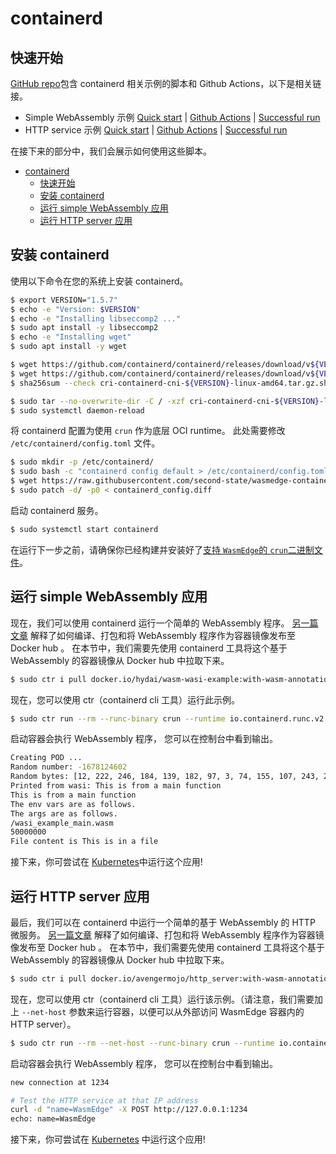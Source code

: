 # containerd

## 快速开始

[GitHub repo](https://github.com/second-state/wasmedge-containers-examples/)包含 containerd 相关示例的脚本和 Github Actions，以下是相关链接。

* Simple WebAssembly 示例 [Quick start](https://github.com/second-state/wasmedge-containers-examples/blob/main/containerd/README.md) | [Github Actions](https://github.com/second-state/wasmedge-containers-examples/blob/main/.github/workflows/containerd.yml) | [Successful run](https://github.com/second-state/wasmedge-containers-examples/runs/4328930139?check_suite_focus=true#step:4:25)
* HTTP service 示例 [Quick start](https://github.com/second-state/wasmedge-containers-examples/blob/main/containerd/http_server/README.md) | [Github Actions](https://github.com/second-state/wasmedge-containers-examples/blob/main/.github/workflows/containerd-server.yml) | [Successful run](https://github.com/second-state/wasmedge-containers-examples/runs/4328930141?check_suite_focus=true#step:4:44)

在接下来的部分中，我们会展示如何使用这些脚本。

- [containerd](#containerd)
  - [快速开始](#快速开始)
  - [安装 containerd](#安装-containerd)
  - [运行 simple WebAssembly 应用](#运行-simple-webassembly-应用)
  - [运行 HTTP server 应用](#运行-http-server-应用)

## 安装 containerd

使用以下命令在您的系统上安装 containerd。

```bash
$ export VERSION="1.5.7"
$ echo -e "Version: $VERSION"
$ echo -e "Installing libseccomp2 ..."
$ sudo apt install -y libseccomp2
$ echo -e "Installing wget"
$ sudo apt install -y wget

$ wget https://github.com/containerd/containerd/releases/download/v${VERSION}/cri-containerd-cni-${VERSION}-linux-amd64.tar.gz
$ wget https://github.com/containerd/containerd/releases/download/v${VERSION}/cri-containerd-cni-${VERSION}-linux-amd64.tar.gz.sha256sum
$ sha256sum --check cri-containerd-cni-${VERSION}-linux-amd64.tar.gz.sha256sum

$ sudo tar --no-overwrite-dir -C / -xzf cri-containerd-cni-${VERSION}-linux-amd64.tar.gz
$ sudo systemctl daemon-reload
```

将 containerd 配置为使用 `crun` 作为底层 OCI runtime。
此处需要修改 `/etc/containerd/config.toml` 文件。

```bash
$ sudo mkdir -p /etc/containerd/
$ sudo bash -c "containerd config default > /etc/containerd/config.toml"
$ wget https://raw.githubusercontent.com/second-state/wasmedge-containers-examples/main/containerd/containerd_config.diff
$ sudo patch -d/ -p0 < containerd_config.diff
```

启动 containerd 服务。

```bash
$ sudo systemctl start containerd
```

在运行下一步之前，请确保你已经构建并安装好了[支持 `WasmEdge`的 `crun`二进制文件](../container/crun.md)。 

## 运行 simple WebAssembly 应用

现在，我们可以使用 containerd 运行一个简单的 WebAssembly 程序。
[另一篇文章](../demo/wasi.md) 解释了如何编译、打包和将 WebAssembly 程序作为容器镜像发布至 Docker hub 。
在本节中，我们需要先使用 containerd 工具将这个基于 WebAssembly 的容器镜像从 Docker hub 中拉取下来。

```bash
$ sudo ctr i pull docker.io/hydai/wasm-wasi-example:with-wasm-annotation
```

现在，您可以使用 ctr（containerd cli 工具）运行此示例。

```bash
$ sudo ctr run --rm --runc-binary crun --runtime io.containerd.runc.v2 --label module.wasm.image/variant=compat docker.io/hydai/wasm-wasi-example:with-wasm-annotation wasm-example /wasi_example_main.wasm 50000000
```

启动容器会执行 WebAssembly 程序， 您可以在控制台中看到输出。

```bash
Creating POD ...
Random number: -1678124602
Random bytes: [12, 222, 246, 184, 139, 182, 97, 3, 74, 155, 107, 243, 20, 164, 175, 250, 60, 9, 98, 25, 244, 92, 224, 233, 221, 196, 112, 97, 151, 155, 19, 204, 54, 136, 171, 93, 204, 129, 177, 163, 187, 52, 33, 32, 63, 104, 128, 20, 204, 60, 40, 183, 236, 220, 130, 41, 74, 181, 103, 178, 43, 231, 92, 211, 219, 47, 223, 137, 70, 70, 132, 96, 208, 126, 142, 0, 133, 166, 112, 63, 126, 164, 122, 49, 94, 80, 26, 110, 124, 114, 108, 90, 62, 250, 195, 19, 189, 203, 175, 189, 236, 112, 203, 230, 104, 130, 150, 39, 113, 240, 17, 252, 115, 42, 12, 185, 62, 145, 161, 3, 37, 161, 195, 138, 232, 39, 235, 222]
Printed from wasi: This is from a main function
This is from a main function
The env vars are as follows.
The args are as follows.
/wasi_example_main.wasm
50000000
File content is This is in a file
```

接下来，你可尝试在 [Kubernetes](../../kubernetes/kubernetes.md)中运行这个应用!

## 运行 HTTP server 应用

最后，我们可以在 containerd 中运行一个简单的基于 WebAssembly 的 HTTP 微服务。
[另一篇文章](../demo/wasi.md) 解释了如何编译、打包和将 WebAssembly 程序作为容器镜像发布至 Docker hub 。
在本节中，我们需要先使用 containerd 工具将这个基于 WebAssembly 的容器镜像从 Docker hub 中拉取下来。

```bash
$ sudo ctr i pull docker.io/avengermojo/http_server:with-wasm-annotation
```

现在，您可以使用 ctr（containerd cli 工具）运行该示例。（请注意，我们需要加上 `--net-host` 参数来运行容器，以便可以从外部访问 WasmEdge 容器内的 HTTP server）。

```bash
$ sudo ctr run --rm --net-host --runc-binary crun --runtime io.containerd.runc.v2 --label module.wasm.image/variant=compat docker.io/avengermojo/http_server:with-wasm-annotation http-server-example /http_server.wasm
```

启动容器会执行 WebAssembly 程序， 您可以在控制台中看到输出。

```bash
new connection at 1234

# Test the HTTP service at that IP address
curl -d "name=WasmEdge" -X POST http://127.0.0.1:1234
echo: name=WasmEdge
```

接下来，你可尝试在 [Kubernetes](../../kubernetes/kubernetes.md) 中运行这个应用!
